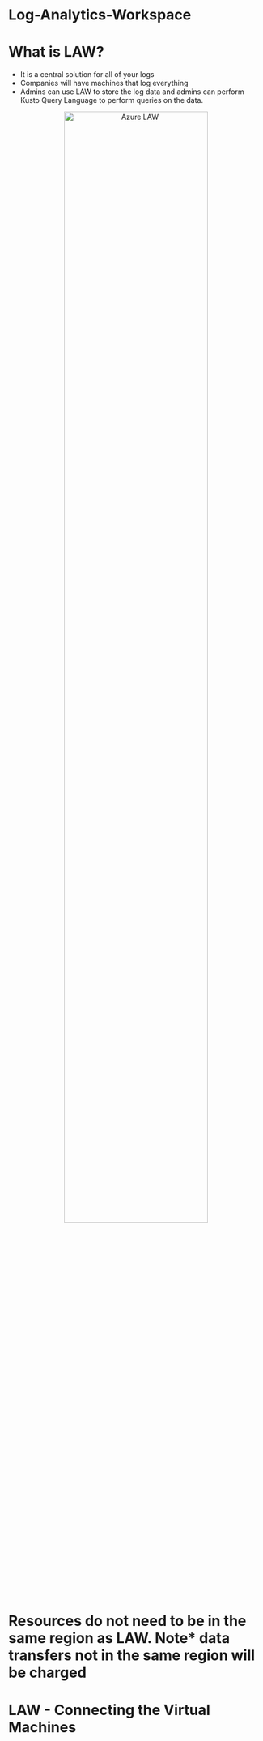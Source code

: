 # Log-Analytics-Workspace

# What is LAW?
- It is a central solution for all of your logs
- Companies will have machines that log everything
- Admins can use LAW to store the log data and admins can perform Kusto Query Language to perform queries on the data.

<p align="center">
  
<img src="https://user-images.githubusercontent.com/104326475/174463356-e8c7e88c-1225-4ab7-b7d0-7de9cc5c25be.png" height="75%" width="75%" alt="Azure LAW"/>

<p/>


# Resources do not need to be in the same region as LAW. Note* data transfers not in the same region will be charged



# LAW - Connecting the Virtual Machines
